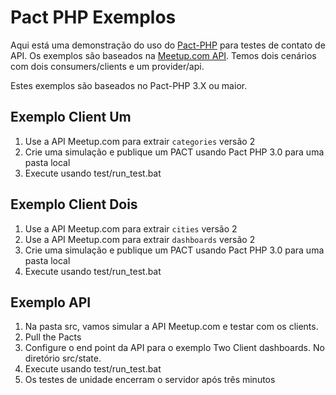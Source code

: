 # Pact PHP Exemplos
Aqui está uma demonstração do uso do [Pact-PHP](https://github.com/pact-foundation/pact-php/) para testes de contato de API. Os exemplos são baseados na [Meetup.com API](https://www.meetup.com/meetup_api/).  Temos dois cenários com dois consumers/clients e um provider/api.  

Estes exemplos são baseados no Pact-PHP 3.X ou maior.

## Exemplo Client Um
1. Use a API Meetup.com para extrair `categories` versão 2
2. Crie uma simulação e publique um PACT usando Pact PHP 3.0 para uma pasta local
3. Execute usando test/run_test.bat


## Exemplo Client Dois
1. Use a API Meetup.com para extrair `cities` versão 2 
2. Use a API Meetup.com para extrair `dashboards` versão 2
2. Crie uma simulação e publique um PACT usando Pact PHP 3.0 para uma pasta local
3. Execute usando test/run_test.bat


## Exemplo API
1. Na pasta src, vamos simular a API Meetup.com e testar com os clients.  
2. Pull the Pacts 
3. Configure o end point da API para o exemplo Two Client dashboards.  No diretório src/state.
4. Execute usando test/run_test.bat
5. Os testes de unidade encerram o servidor após três minutos
